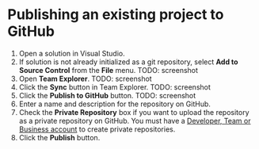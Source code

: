 # Publishing an existing project to GitHub

1. Open a solution in Visual Studio.
2. If solution is not already initialized as a git repository, select **Add to Source Control** from the **File** menu. TODO: screenshot
3. Open **Team Explorer**. TODO: screenshot
4. Click the **Sync** button in Team Explorer. TODO: screenshot
5. Click the **Publish to GitHub** button. TODO: screenshot
6. Enter a name and description for the repository on GitHub.
7. Check the **Private Repository** box if you want to upload the repository as a private repository on GitHub. You must have a [Developer, Team or Business account](https://github.com/pricing) to create private repositories.
8. Click the **Publish** button.


